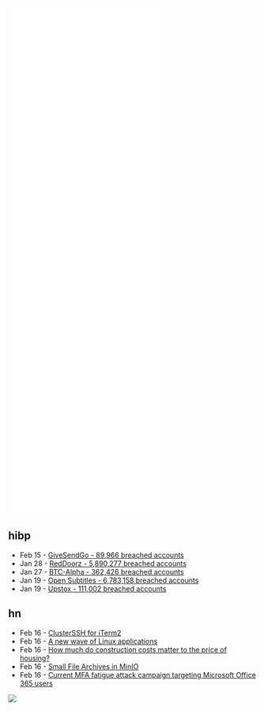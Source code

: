 ![Metrics](https://raw.githubusercontent.com/phixion/phixion/master/metrics.svg)

## hibp

<!--
for https://github.com/phixion/phixion/blob/main/.github/workflows/feeds.yml
-->
<!--START_SECTION:haveibeenpwnd-->
- Feb 15 - [GiveSendGo - 89,966 breached accounts](https://haveibeenpwned.com/PwnedWebsites#GiveSendGo)
- Jan 28 - [RedDoorz - 5,890,277 breached accounts](https://haveibeenpwned.com/PwnedWebsites#RedDoorz)
- Jan 27 - [BTC-Alpha - 362,426 breached accounts](https://haveibeenpwned.com/PwnedWebsites#BTCAlpha)
- Jan 19 - [Open Subtitles - 6,783,158 breached accounts](https://haveibeenpwned.com/PwnedWebsites#OpenSubtitles)
- Jan 19 - [Upstox - 111,002 breached accounts](https://haveibeenpwned.com/PwnedWebsites#Upstox)
<!--END_SECTION:haveibeenpwnd-->

## hn

<!--
for https://github.com/phixion/phixion/blob/main/.github/workflows/feeds.yml
-->
<!--START_SECTION:hn-->
- Feb 16 - [ClusterSSH for iTerm2](https://github.com/ilikejam/csshi)
- Feb 16 - [A new wave of Linux applications](https://tuxphones.com/convergent-linux-phone-apps/)
- Feb 16 - [How much do construction costs matter to the price of housing?](https://constructionphysics.substack.com/p/how-much-do-construction-costs-matter)
- Feb 16 - [Small File Archives in MinIO](https://blog.min.io/small-file-archives/)
- Feb 16 - [Current MFA fatigue attack campaign targeting Microsoft Office 365 users](https://www.gosecure.net/blog/2022/02/14/current-mfa-fatigue-attack-campaign-targeting-microsoft-office-365-users/)
<!--END_SECTION:hn-->

<!--
for https://yhype.me
-->
![](https://hit.yhype.me/github/profile?user_id=13013670)
